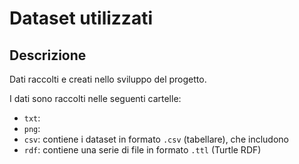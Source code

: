 # Dataset utilizzati

## Descrizione

Dati raccolti e creati nello sviluppo del progetto.

I dati sono raccolti nelle seguenti cartelle:
* `txt`:
* `png`:
* `csv`: contiene i dataset in formato `.csv` (tabellare), che includono
*  `rdf`: contiene una serie di file in formato `.ttl` (Turtle RDF)
